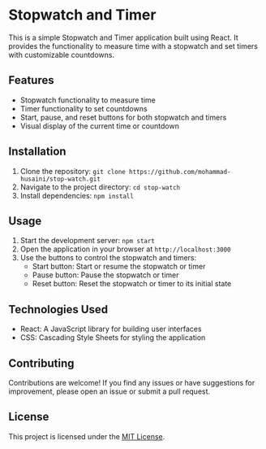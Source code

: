 # Stopwatch and Timer

This is a simple Stopwatch and Timer application built using React. It provides the functionality to measure time with a stopwatch and set timers with customizable countdowns.

## Features

- Stopwatch functionality to measure time
- Timer functionality to set countdowns
- Start, pause, and reset buttons for both stopwatch and timers
- Visual display of the current time or countdown

## Installation

1. Clone the repository: `git clone https://github.com/mohammad-husaini/stop-watch.git`
2. Navigate to the project directory: `cd stop-watch`
3. Install dependencies: `npm install`

## Usage

1. Start the development server: `npm start`
2. Open the application in your browser at `http://localhost:3000`
3. Use the buttons to control the stopwatch and timers:
   - Start button: Start or resume the stopwatch or timer
   - Pause button: Pause the stopwatch or timer
   - Reset button: Reset the stopwatch or timer to its initial state

## Technologies Used

- React: A JavaScript library for building user interfaces
- CSS: Cascading Style Sheets for styling the application

## Contributing

Contributions are welcome! If you find any issues or have suggestions for improvement, please open an issue or submit a pull request.

## License

This project is licensed under the [MIT License](LICENSE).
